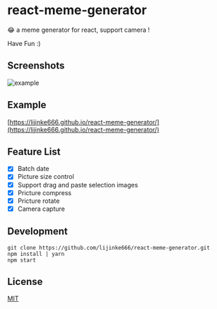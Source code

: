 # react-meme-generator
:joy: a meme generator for react, support camera !

Have Fun :)

## Screenshots
![example](https://github.com/lijinke666/react-meme-generator/blob/master/assetsImg/example.gif)

## Example
[https://lijinke666.github.io/react-meme-generator/](https://lijinke666.github.io/react-meme-generator/)

## Feature List

- [x] Batch date
- [x] Picture size control
- [x] Support drag and paste selection images
- [x] Pricture compress
- [x] Pricture rotate
- [x] Camera capture

## Development
```
git clone https://github.com/lijinke666/react-meme-generator.git
npm install | yarn
npm start
```

## License
[MIT](https://github.com/lijinke666/react-meme-generator/blob/master/LICENCE)
